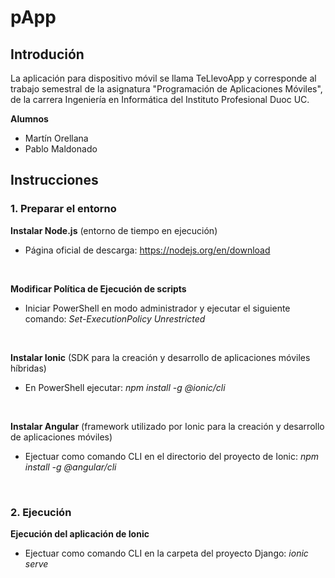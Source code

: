 # pApp

## Introdución
La aplicación para dispositivo móvil se llama TeLlevoApp y corresponde al trabajo semestral de la asignatura "Programación de Aplicaciones Móviles", de la carrera Ingeniería en Informática del Instituto Profesional Duoc UC.
</br>

**Alumnos**
<ul>
 <li>Martín Orellana</li>
 <li>Pablo Maldonado</li>
</ul>

## Instrucciones

### 1. Preparar el entorno
**Instalar Node.js** (entorno de tiempo en ejecución)
 * Página oficial de descarga: https://nodejs.org/en/download
</br>

**Modificar Política de Ejecución de scripts**
 * Iniciar PowerShell en modo administrador y ejecutar el siguiente comando: _Set-ExecutionPolicy Unrestricted_
</br>

**Instalar Ionic** (SDK para la creación y desarrollo de aplicaciones móviles híbridas)
 * En PowerShell ejecutar: _npm install -g @ionic/cli_
</br>

**Instalar Angular** (framework utilizado por Ionic para la creación y desarrollo de aplicaciones móviles)
 * Ejectuar como comando CLI en el directorio del proyecto de Ionic: _npm install -g @angular/cli_
</br>


### 2. Ejecución
**Ejecución del aplicación de Ionic**
  * Ejectuar como comando CLI en la carpeta del proyecto Django: _ionic serve_
